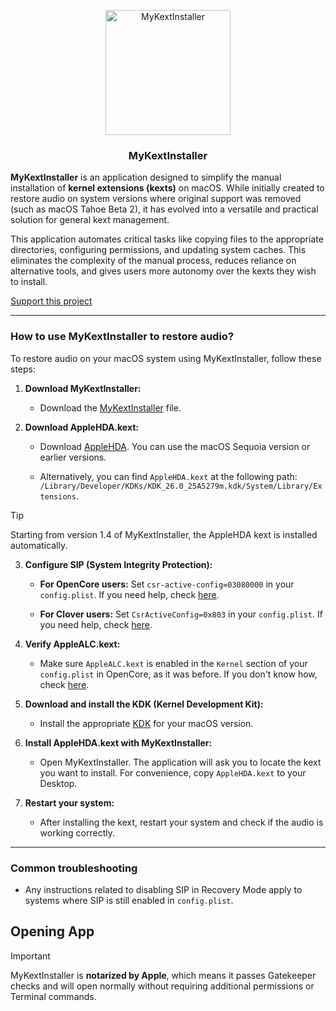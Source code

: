 <p align="center">
  <img alt="MyKextInstaller" src="https://i.ibb.co/JFMXDWyC/My-Kext-Installer-Icon.png" width="200">
</p>
<h3 align="center">MyKextInstaller</h3>

**MyKextInstaller** is an application designed to simplify the manual installation of  **kernel extensions (kexts)**  on macOS. While initially created to restore audio on system versions where original support was removed (such as macOS Tahoe Beta 2), it has evolved into a versatile and practical solution for general kext management.

This application automates critical tasks like copying files to the appropriate directories, configuring permissions, and updating system caches. This eliminates the complexity of the manual process, reduces reliance on alternative tools, and gives users more autonomy over the kexts they wish to install.

[Support this project](https://www.paypal.com/donate/?cmd=_s-xclick&hosted_button_id=K4M7MJFLXUU6Y&ssrt=1753621430494)

---

### How to use MyKextInstaller to restore audio?

To restore audio on your macOS system using MyKextInstaller, follow these steps:

1.  **Download MyKextInstaller:**
    
    -   Download the [MyKextInstaller](https://github.com/Mirone/MyKextInstaller/releases/latest/download/MyKextInstaller.zip) file.
        
2.  **Download AppleHDA.kext:**
    
    -   Download  [AppleHDA](https://github.com/Mirone/MyKextInstaller/releases/latest/download/AppleHDA.kext.zip). You can use the macOS Sequoia version or earlier versions.
       
    -   Alternatively, you can find  `AppleHDA.kext`  at the following path:  `/Library/Developer/KDKs/KDK_26.0_25A5279m.kdk/System/Library/Extensions`.
    
> [!TIP]
> Starting from version 1.4 of MyKextInstaller, the AppleHDA kext is installed automatically.
>         
3.  **Configure SIP (System Integrity Protection):**
    
    -   **For OpenCore users:**  Set  `csr-active-config=03080000`  in your  `config.plist`. If you need help, check [here](https://dortania.github.io/OpenCore-Install-Guide/troubleshooting/extended/post-issues.html#disabling-sip).
        
    -   **For Clover users:**  Set  `CsrActiveConfig=0x803`  in your  `config.plist`. If you need help, check [here](https://github.com/CloverHackyColor/Clover-Documentation?tab=readme-ov-file#csractiveconfig).
        
4.  **Verify AppleALC.kext:**
    
    -   Make sure  `AppleALC.kext`  is enabled in the  `Kernel`  section of your  `config.plist`  in OpenCore, as it was before. If you don't know how, check [here](https://dortania.github.io/OpenCore-Install-Guide/config.plist/#config-plist-setup%5D(https://dortania.github.io/OpenCore-Install-Guide/config.plist/%23config-plist-setup)).
        
5.  **Download and install the KDK (Kernel Development Kit):**
    
    -   Install the appropriate [KDK](https://github.com/dortania/KdkSupportPkg/releases) for your macOS version.
        
6.  **Install AppleHDA.kext with MyKextInstaller:**
    
    -   Open MyKextInstaller. The application will ask you to locate the kext you want to install. For convenience, copy  `AppleHDA.kext`  to your Desktop.
        
7.  **Restart your system:**
    
    -   After installing the kext, restart your system and check if the audio is working correctly.
        

----------

### Common troubleshooting

-   Any instructions related to disabling SIP in Recovery Mode apply to systems where SIP is still enabled in  `config.plist`.

## Opening App
> [!IMPORTANT]
> MyKextInstaller is **notarized by Apple**, which means it passes Gatekeeper checks and will open normally 
> without requiring additional permissions or Terminal commands.
